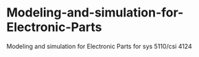 # Modeling-and-simulation-for-Electronic-Parts
Modeling and simulation for Electronic Parts for sys 5110/csi 4124
